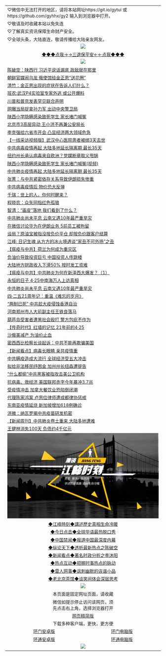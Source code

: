  <table>
<tr>
<td colspan="2" align=left>
♡微信中无法打开的地区，请将本站网址https://git.io/gytui 或 https://github.com/gyhhx/gy2 输入到浏览器中打开。 
 </td>
</tr>
 <tr>
 <td colspan="2" align=left>
♡敬请及时收藏本站以免失连
  <tr>
<td colspan="2" align=left>
♡了解真实资讯保障生命财产安全。
 </td>
   <tr>
<td colspan="2" align=left>
♡全球头条，大陆直连，敬请传播给大陆亲友网友。
 </td>
</tr>

</td>
 </tr>
  <tr>
    <td colspan="2" align=center><img src="https://github.com/gyhhx/image-upload/blob/master/3t%20(1).jpg"></td>
 </tr>
 <tr><td colspan="2" align="center"><a href="https://xfine.casa/oo.aspx?name=ogQuit&key=exgxucyqmkwgvwch&from=gy">◆◆◆点我→→三退保平安←←点我◆◆◆</a></td></tr>
  <tr>
    <td colspan="2" align=center><img src="https://cdn.jsdelivr.net/gh/gyoupiodf/im1/%E7%BD%91%E9%97%A8%E6%96%B0%E9%97%BB1.jpg"></td>
 </tr>

<tr><td colspan="2" align="left"><a href="https://xfine.casa/?name=c1162436&key=exgxucyqmkwgvwch&from=gy">陈破空：陕西行 习近平说话漏底 政敌就在那里</a></td></tr>
<tr><td colspan="2" align="left"><a href="https://xfine.casa/?name=c1162443&key=exgxucyqmkwgvwch&from=gy">朝鲜官媒闹乌龙 俄使馆给金正恩“送花圈”</a></td></tr>
<tr><td colspan="2" align="left"><a href="https://xfine.casa/?name=c1162446&key=exgxucyqmkwgvwch&from=gy">清竹：金正恩出现的症状在告诉人们什么？</a></td></tr>
<tr><td colspan="2" align="left"><a href="https://xfine.casa/?name=c1162465&key=exgxucyqmkwgvwch&from=gy">班农:武汉P4实验室专家外逃 或公开爆料</a></td></tr>
<tr><td colspan="2" align="left"><a href="https://xfine.casa/?name=c1162460&key=exgxucyqmkwgvwch&from=gy">川普和普京发表罕见联合声明</a></td></tr>
<tr><td colspan="2" align="left"><a href="https://xfine.casa/?name=c1162425&key=exgxucyqmkwgvwch&from=gy">网曝当局捉拿孙力军 出动中央警卫局</a></td></tr>
<tr><td colspan="2" align="left"><a href="https://xfine.casa/?name=c1162467&key=exgxucyqmkwgvwch&from=gy">陕西小学隐瞒感染致死学生 家长堵门喊冤</a></td></tr>
<tr><td colspan="2" align="left"><a href="https://xfine.casa/?name=c1162450&key=exgxucyqmkwgvwch&from=gy">北京市3高层异动 王小洪不再兼公安局长</a></td></tr>
<tr><td colspan="2" align="left"><a href="https://xfine.casa/?name=c1162469&key=exgxucyqmkwgvwch&from=gy">李克强给六省市开会 凸显经济两大领域危急</a></td></tr>
<tr><td colspan="2" align="left"><a href="https://xfine.casa/?name=c1162426&key=exgxucyqmkwgvwch&from=gy">【一线采访视频版】武汉中心医院患者被绑3天去世</a></td></tr>
<tr><td colspan="2" align="left"><a href="https://xfine.casa/?name=c1162470&key=exgxucyqmkwgvwch&from=gy">中共病毒疫情再起 大陆多地延长隔离期 最长35天</a></td></tr>
<tr><td colspan="2" align="left"><a href="https://xfine.casa/?name=c1162435&key=exgxucyqmkwgvwch&from=gy">纽约州长承认病毒来自欧洲？党媒断章取义甩锅</a></td></tr>
<tr><td colspan="2" align="left"><a href="https://xfine.casa/?name=c1162452&key=exgxucyqmkwgvwch&from=gy">陕西小学隐瞒感染致死学生 家长堵门喊冤(视频)</a></td></tr>
<tr><td colspan="2" align="left"><a href="https://xfine.casa/?name=c1162430&key=exgxucyqmkwgvwch&from=gy">中共肺炎疫情再起 大陆多地延长隔离期 最长35天</a></td></tr>
<tr><td colspan="2" align="left"><a href="https://xfine.casa/?name=c1162444&key=exgxucyqmkwgvwch&from=gy">张菁：与中共紧密依存关系导致伊朗损失惨重</a></td></tr>
<tr><td colspan="2" align="left"><a href="https://xfine.casa/?name=c1162456&key=exgxucyqmkwgvwch&from=gy">中共病毒疫情后 物价恐大反弹</a></td></tr>
<tr><td colspan="2" align="left"><a href="https://xfine.casa/?name=c1162445&key=exgxucyqmkwgvwch&from=gy">千瑞：世上的人，你何时醒来？</a></td></tr>
<tr><td colspan="2" align="left"><a href="https://xfine.casa/?name=c1162453&key=exgxucyqmkwgvwch&from=gy">程晓农：众矢同指红色孤狼</a></td></tr>
<tr><td colspan="2" align="left"><a href="https://xfine.casa/?name=c1162476&key=exgxucyqmkwgvwch&from=gy">智清：“画皮”落地 我们看到了什么？</a></td></tr>
<tr><td colspan="2" align="left"><a href="https://xfine.casa/?name=c1162468&key=exgxucyqmkwgvwch&from=gy">中共肺炎尚未平息 云南又遇10年最严重旱灾</a></td></tr>
<tr><td colspan="2" align="left"><a href="https://xfine.casa/?name=c1162474&key=exgxucyqmkwgvwch&from=gy">在微信讨论华为在伊朗业务 5前员工被拘留</a></td></tr>
<tr><td colspan="2" align="left"><a href="https://xfine.casa/?name=c1162455&key=exgxucyqmkwgvwch&from=gy">设局？原油宝被指没按负价平仓 却按负价跟客户结算</a></td></tr>
<tr><td colspan="2" align="left"><a href="https://xfine.casa/?name=c1162475&key=exgxucyqmkwgvwch&from=gy">江峰: 日记生魂 从方方的冰火境遇谈“家丑不可外扬”之丑</a></td></tr>
<tr><td colspan="2" align="left"><a href="https://xfine.casa/?name=c1162451&key=exgxucyqmkwgvwch&from=gy">【瘟疫与中共】荷兰为何成为重灾区</a></td></tr>
<tr><td colspan="2" align="left"><a href="https://xfine.casa/?name=c1162463&key=exgxucyqmkwgvwch&from=gy">负油价导致投资巨亏 中国投资人传跳楼</a></td></tr>
<tr><td colspan="2" align="left"><a href="https://xfine.casa/?name=c1162461&key=exgxucyqmkwgvwch&from=gy">大陆地方财政收入下滑50% 按时发工资难</a></td></tr>
<tr><td colspan="2" align="left"><a href="https://xfine.casa/?name=c1162424&key=exgxucyqmkwgvwch&from=gy">【瘟疫与中共】中共肺炎为何在新泽西大爆发？（1）</a></td></tr>
<tr><td colspan="2" align="left"><a href="https://xfine.casa/?name=c1162449&key=exgxucyqmkwgvwch&from=gy">永恒的日子 4·25中南海万人上访真相</a></td></tr>
<tr><td colspan="2" align="left"><a href="https://xfine.casa/?name=c1162454&key=exgxucyqmkwgvwch&from=gy">中共肺炎尚未平息 云南又遇10年最严重旱灾</a></td></tr>
<tr><td colspan="2" align="left"><a href="https://xfine.casa/?name=c1162438&key=exgxucyqmkwgvwch&from=gy">四·二五21周年记：重温《难忘的岁月》</a></td></tr>
<tr><td colspan="2" align="left"><a href="https://xfine.casa/?name=c1162428&key=exgxucyqmkwgvwch&from=gy">“两制已死” 中共趁大疫侵蚀香港自治</a></td></tr>
<tr><td colspan="2" align="left"><a href="https://xfine.casa/?name=c1162429&key=exgxucyqmkwgvwch&from=gy">河南郑州市人大前副主任王铁良落马</a></td></tr>
<tr><td colspan="2" align="left"><a href="https://xfine.casa/?name=c1162433&key=exgxucyqmkwgvwch&from=gy">葫芦岛受害者遭黑社会殴打 警方包庇不作为</a></td></tr>
<tr><td colspan="2" align="left"><a href="https://xfine.casa/?name=c1162434&key=exgxucyqmkwgvwch&from=gy">【传奇时代】红墙的记忆 21年前的4·25</a></td></tr>
<tr><td colspan="2" align="left"><a href="https://xfine.casa/?name=c1162439&key=exgxucyqmkwgvwch&from=gy">沙俄美减产 为油价止血</a></td></tr>
<tr><td colspan="2" align="left"><a href="https://xfine.casa/?name=c1162442&key=exgxucyqmkwgvwch&from=gy">密西西比检察长谈起诉：中共不能再欺骗美国</a></td></tr>
<tr><td colspan="2" align="left"><a href="https://xfine.casa/?name=c1162448&key=exgxucyqmkwgvwch&from=gy">【新闻看点】病毒长眼睛 亲共疫情重</a></td></tr>
<tr><td colspan="2" align="left"><a href="https://xfine.casa/?name=c1162459&key=exgxucyqmkwgvwch&from=gy">中共瞒疫造成大流行 全球经济受五大冲击</a></td></tr>
<tr><td colspan="2" align="left"><a href="https://xfine.casa/?name=c1162466&key=exgxucyqmkwgvwch&from=gy">拟给非法移民纾困金 加州州长纽森遭提告</a></td></tr>
<tr><td colspan="2" align="left"><a href="https://xfine.casa/?name=c1162458&key=exgxucyqmkwgvwch&from=gy">“什么都偷”中共黑客被指攻击美公卫机构</a></td></tr>
<tr><td colspan="2" align="left"><a href="https://xfine.casa/?name=c1162464&key=exgxucyqmkwgvwch&from=gy">抗病毒、救经济 美国联邦赤字今年暴冲3.7兆</a></td></tr>
<tr><td colspan="2" align="left"><a href="https://xfine.casa/?name=c1162462&key=exgxucyqmkwgvwch&from=gy">受疫情冲击 加拿大餐饮业恐陷倒闭潮</a></td></tr>
<tr><td colspan="2" align="left"><a href="https://xfine.casa/?name=c1162441&key=exgxucyqmkwgvwch&from=gy">代理陈家鸿案 卢思位律师遭成都律协惩戒</a></td></tr>
<tr><td colspan="2" align="left"><a href="https://xfine.casa/?name=c1162457&key=exgxucyqmkwgvwch&from=gy">东南亚疫情延烧 新加坡增加618例确诊</a></td></tr>
<tr><td colspan="2" align="left"><a href="https://xfine.casa/?name=c1162478&key=exgxucyqmkwgvwch&from=gy">洪微：纳瓦罗揭中共疫苗研发机密</a></td></tr>
<tr><td colspan="2" align="left"><a href="https://xfine.casa/?name=c1162479&key=exgxucyqmkwgvwch&from=gy">【新闻周刊】中共肺炎卷土重来 大陆多地遭难</a></td></tr>
<tr><td colspan="2" align="left"><a href="https://xfine.casa/?name=c1162480&key=exgxucyqmkwgvwch&from=gy">王健林消失100天 负债约4千亿元</a></td></tr>

 <tr>
   <td colspan="2" align=center><img src="https://github.com/gyoupiodf/im1/blob/master/jf-1.jpg"></td>
  </tr>
   <tr>
   <td colspan="2" align=center> 
<a href="https://xfine.casa/oo.aspx?name=c922850&key=exgxucyqmkwgvwch&from=gy&tag=9877">◆江峰時刻◆講述歷史真相生命冷暖</a><br/>
    </td>
  </tr>
   <tr>
   <td colspan="2" align=center> 
<a href="https://xfine.casa/oo.aspx?name=c816850&key=exgxucyqmkwgvwch&from=gy&tag=9877">◆今日点击◆全球华语最热脱口秀</a><br/>
    </td>
  </tr>
  <tr>
  <td colspan="2" align=center>
<a href="https://xfine.casa/oo.aspx?name=c816860&key=exgxucyqmkwgvwch&from=gy&tag=99733110">◆中国禁闻◆报道中国最深度内幕</a><br/>
   </tr>
  <tr>
     <td colspan="2" align=center>
<a href="https://xfine.casa/oo.aspx?name=c816855&key=exgxucyqmkwgvwch&from=gy&tag=997110">◆纵论天下◆透析最新热点之陈破空</a><br/>
   </tr>
   <tr>
      <td colspan="2" align=center>
<a href="https://xfine.casa/oo.aspx?name=c838308&key=exgxucyqmkwgvwch&from=gy&tag=9973110">◆新闻看点◆著名时政分析之李沐阳</a><br/>
   </tr>
   <tr>
     <td colspan="2" align=center>
<a href="https://xfine.casa/oo.aspx?name=c816852&key=exgxucyqmkwgvwch&from=gy&tag=9733110">◆热点互动◆把握时事热点的脉动</a><br/>
   </tr>
   <tr>
      <td colspan="2" align=center>
<a href="https://xfine.casa/oo.aspx?name=c816694&key=exgxucyqmkwgvwch&from=gy&tag=93310">◆雷人网事◆讽刺幽默的诙谐小品</a><br/>
   </tr>
   <tr>
    <td colspan="2" align=center>
<a href="https://xfine.casa/oo.aspx?name=c816650&key=exgxucyqmkwgvwch&from=gy&tag=9973110">◆老北京茶馆◆谈笑间体会深层思考</a><br/>
   </tr>
 
  <tr>
    <td colspan="2" align="center"><img src="https://cdn.jsdelivr.net/gh/opipe/up/oGate65.jpg"/></td>
  </tr>
  <tr>
    <td colspan="2" align="center">本页面是固定网址页面，请收藏</td>
  <tr>
  <tr>
    <td colspan="2" align="center">微信如提示停止访问该网页，须<br/>先点击右上角，选择浏览器打开</td>
  <tr>
  <tr>
    <td colspan="2" align="center"><a href="https://gitcdn.xyz/cdn/otiny/up/master/show004.htm">网页精简版</a></td>
  </tr>
  <tr>
    <td colspan="2" align="center">下载多种客户端，更快，更方便</td>
  <tr>
  <tr>
    <td align="center"><a href="https://cdn.jsdelivr.net/gh/opipe/up/oGatea.apk">环门安卓版</a></td>
    <td align="center"><a href="https://cdn.jsdelivr.net/gh/opipe/up/oGate.zip">环门电脑版</a></td>
  </tr>
  <tr>
    <td align="center"><a href="https://cdn.jsdelivr.net/gh/opipe/up/oPipe.apk">环通安卓版</a></td>
    <td align="center"><a href="https://raw.githubusercontent.com/opipe/up/master/oPipe.zip">环通电脑版</a></td>
  </tr>
  <tr>
    <td colspan="2" align="center"><img src="https://cdn.jsdelivr.net/gh/opipe/up/oGate640.jpg"/></td>
  </tr>
</table>
